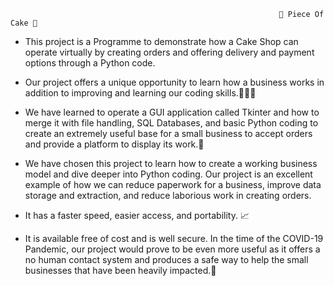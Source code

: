                                                                 🎂 Piece Of Cake 🎂
                                                                                                                                                              
- This project is a Programme to demonstrate how a Cake Shop can operate virtually by
creating orders and offering delivery and payment options through a Python code.

- Our project offers a unique opportunity to learn how a business works in addition to improving and learning our coding skills.👩🏽‍💻

- We have learned to operate a GUI application called Tkinter and how to merge it with file handling, SQL Databases, and basic Python coding to create an extremely useful base for a small business to accept orders and provide a platform to display its work.💾 

- We have chosen this project to learn how to create a working business model and dive deeper into Python coding. Our project is an excellent example of how we can reduce paperwork for a business, improve data storage and extraction, and reduce laborious work in creating orders.

- It has a faster speed, easier access, and portability. 📈 

- It is available free of cost and is well secure. In the time of the COVID-19 Pandemic, our project would prove to be even more useful as it offers a no human contact system and produces a safe way to help the small businesses that have been heavily impacted.💉
